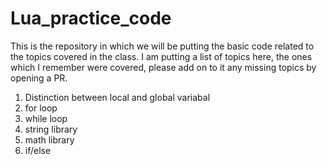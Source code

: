 # Lua_practice_code
This is the repository in which we will be putting the basic code related to the topics covered in the class. I am putting a list of topics here, the ones which I remember were covered, please add on to it any missing topics by opening a PR.

1. Distinction between local and global variabal
2. for loop
3. while loop
4. string library
5. math library
6. if/else
